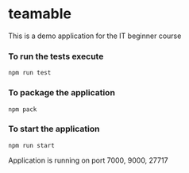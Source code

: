 # teamable
This is a demo application for the IT beginner course

### To run the tests execute
    npm run test

### To package the application
    npm pack

### To start the application
    npm run start
    
Application is running on port 7000, 9000, 27717

